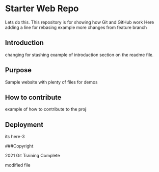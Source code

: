 # Starter Web Repo

Lets do this.
This repository is for showing how Git and GitHub work
Here adding a line for rebasing example
more changes from feature branch
## Introduction
changing for stashing
example of introduction section on the readme file.

## Purpose

Sample website with plenty of files for demos

## How to contribute

example of how to contribute to the proj

## Deployment

its here-3

###Copyright

2021 Git Training Complete

modified file
